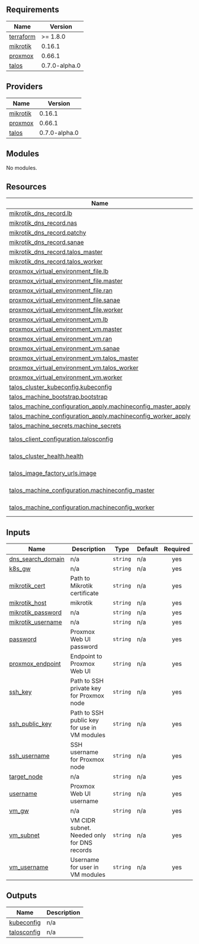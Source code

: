 <!-- BEGINNING OF PRE-COMMIT-TERRAFORM DOCS HOOK -->
## Requirements

| Name | Version |
|------|---------|
| <a name="requirement_terraform"></a> [terraform](#requirement\_terraform) | >= 1.8.0 |
| <a name="requirement_mikrotik"></a> [mikrotik](#requirement\_mikrotik) | 0.16.1 |
| <a name="requirement_proxmox"></a> [proxmox](#requirement\_proxmox) | 0.66.1 |
| <a name="requirement_talos"></a> [talos](#requirement\_talos) | 0.7.0-alpha.0 |

## Providers

| Name | Version |
|------|---------|
| <a name="provider_mikrotik"></a> [mikrotik](#provider\_mikrotik) | 0.16.1 |
| <a name="provider_proxmox"></a> [proxmox](#provider\_proxmox) | 0.66.1 |
| <a name="provider_talos"></a> [talos](#provider\_talos) | 0.7.0-alpha.0 |

## Modules

No modules.

## Resources

| Name | Type |
|------|------|
| [mikrotik_dns_record.lb](https://registry.terraform.io/providers/ddelnano/mikrotik/0.16.1/docs/resources/dns_record) | resource |
| [mikrotik_dns_record.nas](https://registry.terraform.io/providers/ddelnano/mikrotik/0.16.1/docs/resources/dns_record) | resource |
| [mikrotik_dns_record.patchy](https://registry.terraform.io/providers/ddelnano/mikrotik/0.16.1/docs/resources/dns_record) | resource |
| [mikrotik_dns_record.sanae](https://registry.terraform.io/providers/ddelnano/mikrotik/0.16.1/docs/resources/dns_record) | resource |
| [mikrotik_dns_record.talos_master](https://registry.terraform.io/providers/ddelnano/mikrotik/0.16.1/docs/resources/dns_record) | resource |
| [mikrotik_dns_record.talos_worker](https://registry.terraform.io/providers/ddelnano/mikrotik/0.16.1/docs/resources/dns_record) | resource |
| [proxmox_virtual_environment_file.lb](https://registry.terraform.io/providers/bpg/proxmox/0.66.1/docs/resources/virtual_environment_file) | resource |
| [proxmox_virtual_environment_file.master](https://registry.terraform.io/providers/bpg/proxmox/0.66.1/docs/resources/virtual_environment_file) | resource |
| [proxmox_virtual_environment_file.ran](https://registry.terraform.io/providers/bpg/proxmox/0.66.1/docs/resources/virtual_environment_file) | resource |
| [proxmox_virtual_environment_file.sanae](https://registry.terraform.io/providers/bpg/proxmox/0.66.1/docs/resources/virtual_environment_file) | resource |
| [proxmox_virtual_environment_file.worker](https://registry.terraform.io/providers/bpg/proxmox/0.66.1/docs/resources/virtual_environment_file) | resource |
| [proxmox_virtual_environment_vm.lb](https://registry.terraform.io/providers/bpg/proxmox/0.66.1/docs/resources/virtual_environment_vm) | resource |
| [proxmox_virtual_environment_vm.master](https://registry.terraform.io/providers/bpg/proxmox/0.66.1/docs/resources/virtual_environment_vm) | resource |
| [proxmox_virtual_environment_vm.ran](https://registry.terraform.io/providers/bpg/proxmox/0.66.1/docs/resources/virtual_environment_vm) | resource |
| [proxmox_virtual_environment_vm.sanae](https://registry.terraform.io/providers/bpg/proxmox/0.66.1/docs/resources/virtual_environment_vm) | resource |
| [proxmox_virtual_environment_vm.talos_master](https://registry.terraform.io/providers/bpg/proxmox/0.66.1/docs/resources/virtual_environment_vm) | resource |
| [proxmox_virtual_environment_vm.talos_worker](https://registry.terraform.io/providers/bpg/proxmox/0.66.1/docs/resources/virtual_environment_vm) | resource |
| [proxmox_virtual_environment_vm.worker](https://registry.terraform.io/providers/bpg/proxmox/0.66.1/docs/resources/virtual_environment_vm) | resource |
| [talos_cluster_kubeconfig.kubeconfig](https://registry.terraform.io/providers/siderolabs/talos/0.7.0-alpha.0/docs/resources/cluster_kubeconfig) | resource |
| [talos_machine_bootstrap.bootstrap](https://registry.terraform.io/providers/siderolabs/talos/0.7.0-alpha.0/docs/resources/machine_bootstrap) | resource |
| [talos_machine_configuration_apply.machineconfig_master_apply](https://registry.terraform.io/providers/siderolabs/talos/0.7.0-alpha.0/docs/resources/machine_configuration_apply) | resource |
| [talos_machine_configuration_apply.machineconfig_worker_apply](https://registry.terraform.io/providers/siderolabs/talos/0.7.0-alpha.0/docs/resources/machine_configuration_apply) | resource |
| [talos_machine_secrets.machine_secrets](https://registry.terraform.io/providers/siderolabs/talos/0.7.0-alpha.0/docs/resources/machine_secrets) | resource |
| [talos_client_configuration.talosconfig](https://registry.terraform.io/providers/siderolabs/talos/0.7.0-alpha.0/docs/data-sources/client_configuration) | data source |
| [talos_cluster_health.health](https://registry.terraform.io/providers/siderolabs/talos/0.7.0-alpha.0/docs/data-sources/cluster_health) | data source |
| [talos_image_factory_urls.image](https://registry.terraform.io/providers/siderolabs/talos/0.7.0-alpha.0/docs/data-sources/image_factory_urls) | data source |
| [talos_machine_configuration.machineconfig_master](https://registry.terraform.io/providers/siderolabs/talos/0.7.0-alpha.0/docs/data-sources/machine_configuration) | data source |
| [talos_machine_configuration.machineconfig_worker](https://registry.terraform.io/providers/siderolabs/talos/0.7.0-alpha.0/docs/data-sources/machine_configuration) | data source |

## Inputs

| Name | Description | Type | Default | Required |
|------|-------------|------|---------|:--------:|
| <a name="input_dns_search_domain"></a> [dns\_search\_domain](#input\_dns\_search\_domain) | n/a | `string` | n/a | yes |
| <a name="input_k8s_gw"></a> [k8s\_gw](#input\_k8s\_gw) | n/a | `string` | n/a | yes |
| <a name="input_mikrotik_cert"></a> [mikrotik\_cert](#input\_mikrotik\_cert) | Path to Mikrotik certificate | `string` | n/a | yes |
| <a name="input_mikrotik_host"></a> [mikrotik\_host](#input\_mikrotik\_host) | mikrotik | `string` | n/a | yes |
| <a name="input_mikrotik_password"></a> [mikrotik\_password](#input\_mikrotik\_password) | n/a | `string` | n/a | yes |
| <a name="input_mikrotik_username"></a> [mikrotik\_username](#input\_mikrotik\_username) | n/a | `string` | n/a | yes |
| <a name="input_password"></a> [password](#input\_password) | Proxmox Web UI password | `string` | n/a | yes |
| <a name="input_proxmox_endpoint"></a> [proxmox\_endpoint](#input\_proxmox\_endpoint) | Endpoint to Proxmox Web UI | `string` | n/a | yes |
| <a name="input_ssh_key"></a> [ssh\_key](#input\_ssh\_key) | Path to SSH private key for Proxmox node | `string` | n/a | yes |
| <a name="input_ssh_public_key"></a> [ssh\_public\_key](#input\_ssh\_public\_key) | Path to SSH public key for use in VM modules | `string` | n/a | yes |
| <a name="input_ssh_username"></a> [ssh\_username](#input\_ssh\_username) | SSH username for Proxmox node | `string` | n/a | yes |
| <a name="input_target_node"></a> [target\_node](#input\_target\_node) | n/a | `string` | n/a | yes |
| <a name="input_username"></a> [username](#input\_username) | Proxmox Web UI username | `string` | n/a | yes |
| <a name="input_vm_gw"></a> [vm\_gw](#input\_vm\_gw) | n/a | `string` | n/a | yes |
| <a name="input_vm_subnet"></a> [vm\_subnet](#input\_vm\_subnet) | VM CIDR subnet. Needed only for DNS records | `string` | n/a | yes |
| <a name="input_vm_username"></a> [vm\_username](#input\_vm\_username) | Username for user in VM modules | `string` | n/a | yes |

## Outputs

| Name | Description |
|------|-------------|
| <a name="output_kubeconfig"></a> [kubeconfig](#output\_kubeconfig) | n/a |
| <a name="output_talosconfig"></a> [talosconfig](#output\_talosconfig) | n/a |
<!-- END OF PRE-COMMIT-TERRAFORM DOCS HOOK -->

